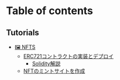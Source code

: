# Table of contents

## Tutorials

* [🖼 NFTS](README.md)
  * [ERC721コントラクトの実装とデプロイ](tutorials/readme/erc721-deploy/README.md)
    * [Solidity解説](tutorials/readme/erc721-deploy/solidity-jie-shuo.md)
  * [NFTのミントサイトを作成](tutorials/readme/nftnomintosaitowo.md)

